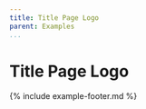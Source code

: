 ```yaml
---
title: Title Page Logo
parent: Examples
...
```


# Title Page Logo

{% include example-footer.md %}
